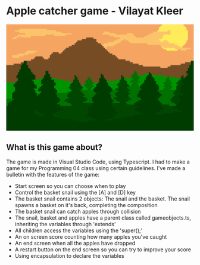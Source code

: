 # Apple catcher game - Vilayat Kleer

![Forest](docs/images/forest.png)

## What is this game about?

The game is made in Visual Studio Code, using Typescript. I had to make a game for my Programming 04 class using certain guidelines. I've made a bulletin with the features of the game:

- Start screen so you can choose when to play
- Control the basket snail using the [A] and [D] key
- The basket snail contains 2 objects: The snail and the basket. The snail spawns a basket on it's back, completing the composition
- The basket snail can catch apples through collision
- The snail, basket and apples have a parent class called gameobjects.ts, inheriting the variables through 'extends'
- All children access the variables using the 'super();'
- An on screen score counting how many apples you've caught
- An end screen when all the apples have dropped
- A restart button on the end screen so you can try to improve your score
- Using encapsulation to declare the variables
